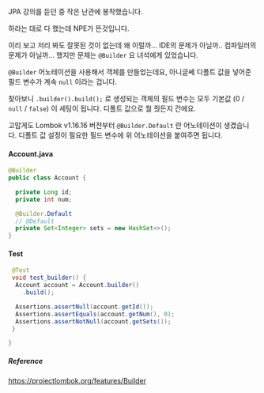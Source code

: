 JPA 강의를 듣던 중 작은 난관에 봉착했습니다.

하라는 대로 다 했는데 NPE가 뜬것입니다.



이리 보고 저리 봐도 잘못된 것이 없는데 왜 이럴까... IDE의 문제가 아닐까.. 컴파일러의 문제가 아닐까... 했지만 문제는 `@Builder` 요 녀석에게 있었습니다.



`@Builder` 어노테이션을 사용해서 객체를 만들었는데요, 아니글쎄 디폴트 값을 넣어준 필드 변수가 계속 `null` 이라는 겁니다.



찾아보니 `.builder().build();` 로 생성되는 객체의 필드 변수는 모두 기본값 (0 / `null`  / `false`) 이 세팅이 됩니다. 디폴트 값으로 뭘 줬든지 간에요. 



고맙게도 Lombok v1.16.16 버전부터 `@Builder.Default` 란 어노테이션이 생겼습니다. 디폴트 값 설정이 필요한 필드 변수에 위 어노테이션을 붙여주면 됩니다.



#### Account.java

```java
@Builder
public class Account {

  private Long id;
  private int num;

  @Builder.Default
  // @Default
  private Set<Integer> sets = new HashSet<>();
}


```



#### Test

```java
 @Test
 void test_builder() {
  Account account = Account.builder()
    .build();

  Assertions.assertNull(account.getId());
  Assertions.assertEquals(account.getNum(), 0);
  Assertions.assertNotNull(account.getSets());
 }

}
```









##### Reference

https://projectlombok.org/features/Builder